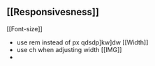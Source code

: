 [[Responsivesness]]
- 
 [[Font-size]]
- use rem instead of px
 qdsdp]kw]dw
[[Width]]
- use ch when adjusting width 
[[IMG]]
- 
